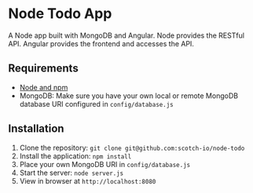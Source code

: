 # Node Todo App

A Node app built with MongoDB and Angular.
Node provides the RESTful API. Angular provides the frontend and accesses the API.





## Requirements

- [Node and npm](http://nodejs.org)
- MongoDB: Make sure you have your own local or remote MongoDB database URI configured in `config/database.js`






## Installation

1. Clone the repository: `git clone git@github.com:scotch-io/node-todo`
2. Install the application: `npm install`
3. Place your own MongoDB URI in `config/database.js`
3. Start the server: `node server.js`
4. View in browser at `http://localhost:8080`
